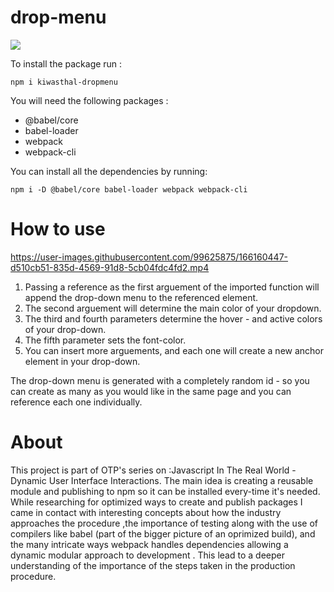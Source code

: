 # drop-menu

<a href="https://www.npmjs.com/package/kiwasthal-dropmenu"><img src="https://img.shields.io/badge/npm-CB3837?style=for-the-badge&logo=npm&logoColor=white"></a>

To install the package run :

    npm i kiwasthal-dropmenu
    
You will need the following packages :
<ul>
    <li>@babel/core</li>
    <li>babel-loader</li>
    <li>webpack</li>
    <li>webpack-cli</li>
</ul>

You can install all the dependencies by running:

    npm i -D @babel/core babel-loader webpack webpack-cli

# How to use

https://user-images.githubusercontent.com/99625875/166160447-d510cb51-835d-4569-91d8-5cb04fdc4fd2.mp4

<ol>
    <li>Passing a reference as the first arguement of the imported function will append the drop-down menu to the referenced element.</li>
    <li>The second arguement will determine the main color of your dropdown.</li>
    <li>The third and fourth parameters determine the hover - and active colors of your drop-down.</li>
    <li>The fifth parameter sets the font-color.</li>
    <li>You can insert more arguements, and each one will create a new anchor element in your drop-down.</li>
</ol>

The drop-down menu is generated with a completely random id - so you can create as many as you would like in the same page and you can reference each one individually.

# About

This project is part of OTP's series on :Javascript In The Real World - Dynamic User Interface Interactions. The main idea is creating a reusable module and publishing to npm so it can be installed every-time it's needed. While researching for optimized ways to create and publish packages I came in contact with interesting concepts about how the industry approaches the procedure ,the importance of testing along with the use of compilers like babel (part of the bigger picture of an oprimized build), and the many intricate ways webpack handles dependencies allowing a dynamic modular approach to development . This lead to a deeper understanding of the importance of the steps taken in the production procedure.



